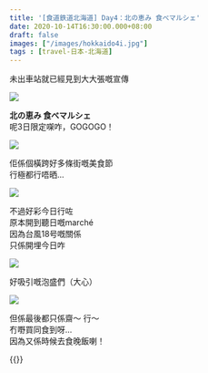 ```yaml
---
title: '[食道鉄道北海道] Day4：北の恵み 食べマルシェ'
date: 2020-10-14T16:30:00.000+08:00
draft: false
images: ["/images/hokkaido4i.jpg"]
tags : [travel-日本-北海道]
---
```


未出車站就已經見到大大張嘅宣傳  

![](/images/hokkaido4i1.jpg)

**北の恵み 食べマルシェ**  
呢3日限定㗎咋，GOGOGO！  

![](/images/hokkaido4i2.jpg)

佢係個橫跨好多條街嘅美食節  
行極都行唔晒...

![](/images/hokkaido4i.jpg)

不過好彩今日行咗  
原本開到聽日嘅marché  
因為台風18号嘅關係  
只係開埋今日咋  

![](/images/hokkaido4i3.jpg)

好吸引嘅泡盛們（大心）  

![](/images/hokkaido4i4.jpg)

但係最後都只係齋～ 行～   
冇嘢買同食到呀...    
因為又係時候去食晚飯喇！    
  
  
  
  
{{<hokkaido>}}
